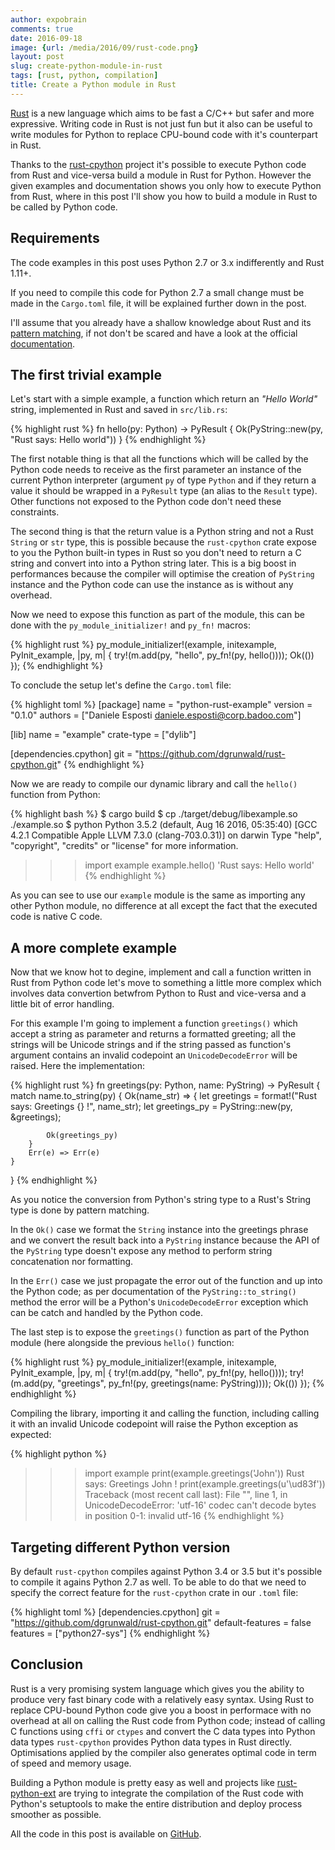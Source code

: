 ```yaml
---
author: expobrain
comments: true
date: 2016-09-18
image: {url: /media/2016/09/rust-code.png}
layout: post
slug: create-python-module-in-rust
tags: [rust, python, compilation]
title: Create a Python module in Rust
---
```


[Rust](https://www.rust-lang.org) is a new language which aims to be fast a C/C++ but safer and more expressive. Writing code in Rust is not just fun but it also can be useful to write modules for Python to replace CPU-bound code with it's counterpart in Rust.

Thanks to the [rust-cpython](https://github.com/dgrunwald/rust-cpython) project it's possible to execute Python code from Rust and vice-versa build a module in Rust for Python. However the given examples and documentation shows you only how to execute Python from Rust, where in this post I'll show you how to build a module in Rust to be called by Python code.


## Requirements

The code examples in this post uses Python 2.7 or 3.x indifferently and Rust 1.11+.

If you need to compile this code for Python 2.7 a small change must be made in the `Cargo.toml` file, it will be explained further down in the post.

I'll assume that you already have a shallow knowledge about Rust and its [pattern matching](https://doc.rust-lang.org/book/patterns.html), if not don't be scared and have a look at the official [documentation](https://doc.rust-lang.org/book/).


## The first trivial example

Let's start with a simple example, a function which return an *"Hello World"* string, implemented in Rust and saved in `src/lib.rs`:

{% highlight rust %}
fn hello(py: Python) -> PyResult<PyString> {
    Ok(PyString::new(py, "Rust says: Hello world"))
}
{% endhighlight %}

The first notable thing is that all the functions which will be called by the Python code needs to receive as the first parameter an instance of the current Python interpreter (argument `py` of type `Python` and if they return a value it should be wrapped in a `PyResult` type (an alias to the `Result` type). Other functions not exposed to the Python code don't need these constraints.

The second thing is that the return value is a Python string and not a Rust `String` or `str` type, this is possible because the `rust-cpython` crate expose to you the Python built-in types in Rust so you don't need to return a C string and convert into into a Python string later. This is a big boost in performances because the compiler will optimise the creation of `PyString` instance and the Python code can use the instance as is without any overhead.

Now we need to expose this function as part of the module, this can be done with the `py_module_initializer!` and `py_fn!` macros:

{% highlight rust %}
py_module_initializer!(example, initexample, PyInit_example, |py, m| {
    try!(m.add(py, "hello", py_fn!(py, hello())));
    Ok(())
});
{% endhighlight %}

To conclude the setup let's define the `Cargo.toml` file:

{% highlight toml %}
[package]
name = "python-rust-example"
version = "0.1.0"
authors = ["Daniele Esposti <daniele.esposti@corp.badoo.com>"]

[lib]
name = "example"
crate-type = ["dylib"]

[dependencies.cpython]
git = "https://github.com/dgrunwald/rust-cpython.git"
{% endhighlight %}

Now we are ready to compile our dynamic library and call the `hello()` function from Python:

{% highlight bash %}
$ cargo build
$ cp ./target/debug/libexample.so ./example.so
$ python
Python 3.5.2 (default, Aug 16 2016, 05:35:40)
[GCC 4.2.1 Compatible Apple LLVM 7.3.0 (clang-703.0.31)] on darwin
Type "help", "copyright", "credits" or "license" for more information.
>>> import example
>>> example.hello()
'Rust says: Hello world'
{% endhighlight %}

As you can see to use our `example` module is the same as importing any other Python module, no difference at all except the fact that the executed code is native C code.


## A more complete example

Now that we know hot to degine, implement and call a function written in Rust from Python code let's move to something a little more complex which involves data convertion betwfrom Python to Rust and vice-versa and a little bit of error handling.

For this example I'm going to implement a function `greetings()` which accept a string as parameter and returns a formatted greeting; all the strings will be Unicode strings and if the string passed as function's argument contains an invalid codepoint an `UnicodeDecodeError` will be raised. Here the implementation:

{% highlight rust %}
fn greetings(py: Python, name: PyString) -> PyResult<PyString> {
    match name.to_string(py) {
        Ok(name_str) => {
            let greetings = format!("Rust says: Greetings {} !", name_str);
            let greetings_py = PyString::new(py, &greetings);

            Ok(greetings_py)
        }
        Err(e) => Err(e)
    }
}
{% endhighlight %}

As you notice the conversion from Python's string type to a Rust's String type is done by pattern matching.

In the `Ok()` case we format the `String` instance into the greetings phrase and we convert the result back into a `PyString` instance because the API of the `PyString` type doesn't expose any method to perform string concatenation nor formatting.

In the `Err()` case we just propagate the error out of the function and up into the Python code; as per documentation of the `PyString::to_string()` method the error will be a Python's `UnicodeDecodeError` exception which can be catch and handled by the Python code.

The last step is to expose the `greetings()` function as part of the Python module (here alongside the previous `hello()` function:

{% highlight rust %}
py_module_initializer!(example, initexample, PyInit_example, |py, m| {
    try!(m.add(py, "hello", py_fn!(py, hello())));
    try!(m.add(py, "greetings", py_fn!(py, greetings(name: PyString))));
    Ok(())
});
{% endhighlight %}

Compiling the library, importing it and calling the function, including calling it with an invalid Unicode codepoint will raise the Python exception as expected:

{% highlight python %}
>>> import example
>>> print(example.greetings('John'))
Rust says: Greetings John !
>>> print(example.greetings(u'\ud83f'))
Traceback (most recent call last):
  File "<stdin>", line 1, in <module>
UnicodeDecodeError: 'utf-16' codec can't decode bytes in position 0-1: invalid utf-16
{% endhighlight %}


## Targeting different Python version

By default `rust-cpython` compiles against Python 3.4 or 3.5 but it's possible to compile it agains Python 2.7 as well. To be able to do that we need to specify the correct feature for the `rust-cpython` crate in our `.toml` file:

{% highlight toml %}
[dependencies.cpython]
git = "https://github.com/dgrunwald/rust-cpython.git"
default-features = false
features = ["python27-sys"]
{% endhighlight %}


## Conclusion

Rust is a very promising system language which gives you the ability to produce very fast binary code with a relatively easy syntax. Using Rust to replace CPU-bound Python code give you a boost in performace with no overhead at all on calling the Rust code from Python code; instead of calling C functions using `cffi` or `ctypes` and convert the C data types into Python data types `rust-cpython` provides Python data types in Rust directly. Optimisations applied by the compiler also generates optimal code in term of speed and memory usage.

Building a Python module is pretty easy as well and projects like [rust-python-ext](https://github.com/novocaine/rust-python-ext) are trying to integrate the compilation of the Rust code with Python's setuptools to make the entire distribution and deploy process smoother as possible.

All the code in this post is available on [GitHub](https://github.com/expobrain/python-rust-library-example).
